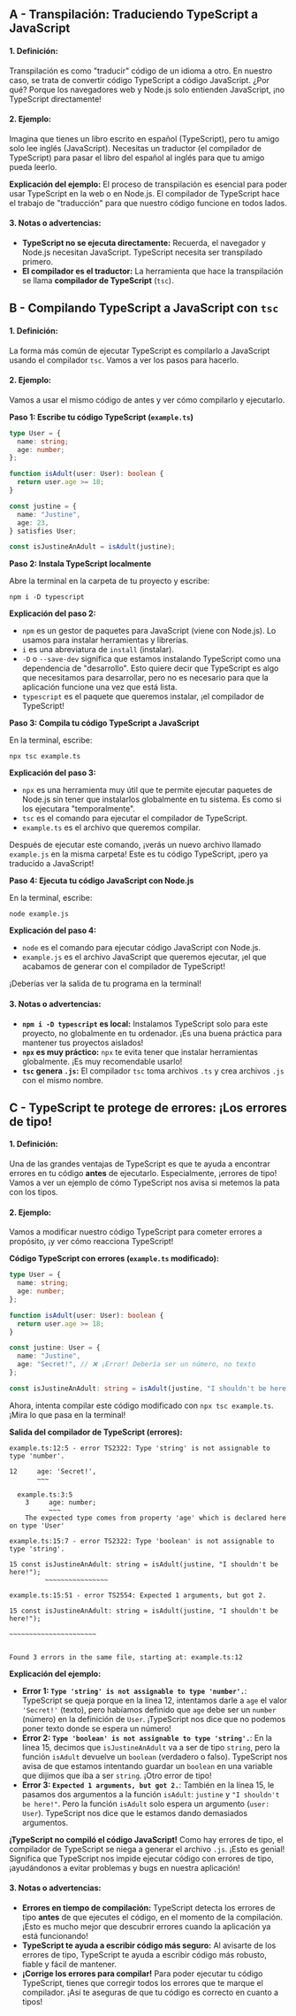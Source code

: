 ## A - Transpilación: Traduciendo TypeScript a JavaScript

#### 1. **Definición:**

Transpilación es como "traducir" código de un idioma a otro. En nuestro caso, se trata de convertir código TypeScript a código JavaScript. ¿Por qué? Porque los navegadores web y Node.js solo entienden JavaScript, ¡no TypeScript directamente!

#### 2. **Ejemplo:**

Imagina que tienes un libro escrito en español (TypeScript), pero tu amigo solo lee inglés (JavaScript). Necesitas un traductor (el compilador de TypeScript) para pasar el libro del español al inglés para que tu amigo pueda leerlo.

**Explicación del ejemplo:**
El proceso de transpilación es esencial para poder usar TypeScript en la web o en Node.js. El compilador de TypeScript hace el trabajo de "traducción" para que nuestro código funcione en todos lados.

#### 3. **Notas o advertencias:**

- **TypeScript no se ejecuta directamente:** Recuerda, el navegador y Node.js necesitan JavaScript. TypeScript necesita ser transpilado primero.
- **El compilador es el traductor:** La herramienta que hace la transpilación se llama **compilador de TypeScript** (`tsc`).

## B - Compilando TypeScript a JavaScript con `tsc`

#### 1. **Definición:**

La forma más común de ejecutar TypeScript es compilarlo a JavaScript usando el compilador `tsc`. Vamos a ver los pasos para hacerlo.

#### 2. **Ejemplo:**

Vamos a usar el mismo código de antes y ver cómo compilarlo y ejecutarlo.

**Paso 1: Escribe tu código TypeScript (`example.ts`)**

```typescript
type User = {
  name: string;
  age: number;
};

function isAdult(user: User): boolean {
  return user.age >= 18;
}

const justine = {
  name: "Justine",
  age: 23,
} satisfies User;

const isJustineAnAdult = isAdult(justine);
```

**Paso 2: Instala TypeScript localmente**

Abre la terminal en la carpeta de tu proyecto y escribe:

```shell
npm i -D typescript
```

**Explicación del paso 2:**

- `npm` es un gestor de paquetes para JavaScript (viene con Node.js). Lo usamos para instalar herramientas y librerías.
- `i` es una abreviatura de `install` (instalar).
- `-D` o `--save-dev` significa que estamos instalando TypeScript como una dependencia de "desarrollo". Esto quiere decir que TypeScript es algo que necesitamos para desarrollar, pero no es necesario para que la aplicación funcione una vez que está lista.
- `typescript` es el paquete que queremos instalar, ¡el compilador de TypeScript!

**Paso 3: Compila tu código TypeScript a JavaScript**

En la terminal, escribe:

```shell
npx tsc example.ts
```

**Explicación del paso 3:**

- `npx` es una herramienta muy útil que te permite ejecutar paquetes de Node.js sin tener que instalarlos globalmente en tu sistema. Es como si los ejecutara "temporalmente".
- `tsc` es el comando para ejecutar el compilador de TypeScript.
- `example.ts` es el archivo que queremos compilar.

Después de ejecutar este comando, ¡verás un nuevo archivo llamado `example.js` en la misma carpeta! Este es tu código TypeScript, ¡pero ya traducido a JavaScript!

**Paso 4: Ejecuta tu código JavaScript con Node.js**

En la terminal, escribe:

```shell
node example.js
```

**Explicación del paso 4:**

- `node` es el comando para ejecutar código JavaScript con Node.js.
- `example.js` es el archivo JavaScript que queremos ejecutar, ¡el que acabamos de generar con el compilador de TypeScript!

¡Deberías ver la salida de tu programa en la terminal!

#### 3. **Notas o advertencias:**

- **`npm i -D typescript` es local:** Instalamos TypeScript solo para este proyecto, no globalmente en tu ordenador. ¡Es una buena práctica para mantener tus proyectos aislados!
- **`npx` es muy práctico:** `npx` te evita tener que instalar herramientas globalmente. ¡Es muy recomendable usarlo!
- **`tsc` genera `.js`:** El compilador `tsc` toma archivos `.ts` y crea archivos `.js` con el mismo nombre.

## C - TypeScript te protege de errores: ¡Los errores de tipo!

#### 1. **Definición:**

Una de las grandes ventajas de TypeScript es que te ayuda a encontrar errores en tu código **antes** de ejecutarlo. Especialmente, ¡errores de tipo! Vamos a ver un ejemplo de cómo TypeScript nos avisa si metemos la pata con los tipos.

#### 2. **Ejemplo:**

Vamos a modificar nuestro código TypeScript para cometer errores a propósito, ¡y ver cómo reacciona TypeScript!

**Código TypeScript con errores (`example.ts` modificado):**

```typescript
type User = {
  name: string;
  age: number;
};

function isAdult(user: User): boolean {
  return user.age >= 18;
}

const justine: User = {
  name: "Justine",
  age: "Secret!", // ❌ ¡Error! Debería ser un número, no texto
};

const isJustineAnAdult: string = isAdult(justine, "I shouldn't be here!"); // ❌ ¡Error! `isAdult` devuelve boolean, no string y no acepta 2 argumentos
```

Ahora, intenta compilar este código modificado con `npx tsc example.ts`. ¡Mira lo que pasa en la terminal!

**Salida del compilador de TypeScript (errores):**

```shell
example.ts:12:5 - error TS2322: Type 'string' is not assignable to type 'number'.

12     age: 'Secret!',
       ~~~

  example.ts:3:5
    3     age: number;
          ~~~
    The expected type comes from property 'age' which is declared here on type 'User'

example.ts:15:7 - error TS2322: Type 'boolean' is not assignable to type 'string'.

15 const isJustineAnAdult: string = isAdult(justine, "I shouldn't be here!");
         ~~~~~~~~~~~~~~~~

example.ts:15:51 - error TS2554: Expected 1 arguments, but got 2.

15 const isJustineAnAdult: string = isAdult(justine, "I shouldn't be here!");
                                                     ~~~~~~~~~~~~~~~~~~~~~~


Found 3 errors in the same file, starting at: example.ts:12
```

**Explicación del ejemplo:**

- **Error 1: `Type 'string' is not assignable to type 'number'.`**: TypeScript se queja porque en la línea 12, intentamos darle a `age` el valor `'Secret!'` (texto), pero habíamos definido que `age` debe ser un `number` (número) en la definición de `User`. ¡TypeScript nos dice que no podemos poner texto donde se espera un número!
- **Error 2: `Type 'boolean' is not assignable to type 'string'.`**: En la línea 15, decimos que `isJustineAnAdult` va a ser de tipo `string`, pero la función `isAdult` devuelve un `boolean` (verdadero o falso). TypeScript nos avisa de que estamos intentando guardar un `boolean` en una variable que dijimos que iba a ser `string`. ¡Otro error de tipo!
- **Error 3: `Expected 1 arguments, but got 2.`**: También en la línea 15, le pasamos dos argumentos a la función `isAdult`: `justine` y `"I shouldn't be here!"`. Pero la función `isAdult` solo espera un argumento (`user: User`). TypeScript nos dice que le estamos dando demasiados argumentos.

**¡TypeScript no compiló el código JavaScript!** Como hay errores de tipo, el compilador de TypeScript se niega a generar el archivo `.js`. ¡Esto es genial! Significa que TypeScript nos impide ejecutar código con errores de tipo, ¡ayudándonos a evitar problemas y bugs en nuestra aplicación!

#### 3. **Notas o advertencias:**

- **Errores en tiempo de compilación:** TypeScript detecta los errores de tipo **antes** de que ejecutes el código, en el momento de la compilación. ¡Esto es mucho mejor que descubrir errores cuando la aplicación ya está funcionando!
- **TypeScript te ayuda a escribir código más seguro:** Al avisarte de los errores de tipo, TypeScript te ayuda a escribir código más robusto, fiable y fácil de mantener.
- **¡Corrige los errores para compilar!** Para poder ejecutar tu código TypeScript, tienes que corregir todos los errores que te marque el compilador. ¡Así te aseguras de que tu código es correcto en cuanto a tipos!
